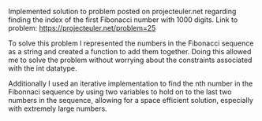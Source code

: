 Implemented solution to problem posted on projecteuler.net regarding finding the index of the first Fibonacci number with 1000 digits.
Link to problem: https://projecteuler.net/problem=25


To solve this problem I represented the numbers in the Fibonacci sequence as a string and created a function to add them together. Doing this allowed me to solve the problem without worrying about the constraints associated with the int datatype.

Additionally I used an iterative implementation to find the nth number in the Fibonnaci sequence by using two variables to hold on to the last two numbers in the sequence, allowing for a space efficient solution, especially with extremely large numbers.
